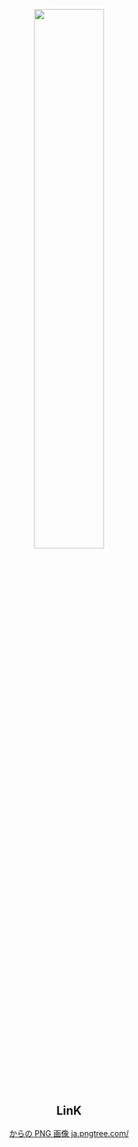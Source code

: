 
<div style="text-align: center;">
<img src="https://github.com/user-attachments/assets/a0265d36-ee41-4cd6-8229-a9f7997c2968" width=50%>

<h2>LinK</h2>

<a href='https://ja.pngtree.com/freepng/a-modern-stylized-fox-with-sharp-geometric-lines-and-bold-head-shape_19753618.html'>からの PNG 画像 ja.pngtree.com/</a>